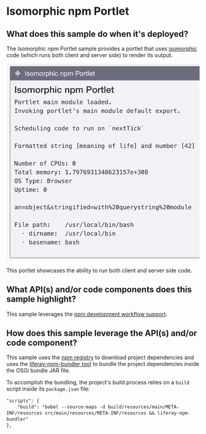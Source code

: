 # Isomorphic npm Portlet

## What does this sample do when it's deployed?

The Isomorphic npm Portlet sample provides a portlet that uses
[isomorphic](http://isomorphic.net/) code (which runs both client and server
side) to render its output.

![This sample portlet displays code retrieved from the client and server side.](../../../../images/isomorphic-npm-sample.png)

This portlet showcases the ability to run both client and server side code.

## What API(s) and/or code components does this sample highlight?

This sample leverages the
[npm development workflow support](https://dev.liferay.com/develop/tutorials/-/knowledge_base/7-0/introduction).

## How does this sample leverage the API(s) and/or code component?

This sample uses the [npm registry](https://www.npmjs.com/) to download project
dependencies and uses the
[liferay-npm-bundler tool](https://github.com/liferay/liferay-npm-build-tools/tree/master/packages/liferay-npm-bundler)
to bundle the project dependencies inside the OSGi bundle JAR file.

To accomplish the bundling, the project's build process relies on a `build`
script inside its `package.json` file:

    "scripts": {
        "build": "babel --source-maps -d build/resources/main/META-INF/resources src/main/resources/META-INF/resources && liferay-npm-bundler"
    },
